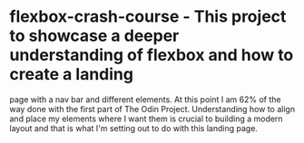 # flexbox-crash-course - This project to showcase a deeper understanding of flexbox and how to create a landing
page with a nav bar and different elements. At this point I am 62% of the way done with the first part of The Odin
Project. Understanding how to align and place my elements where I want them is crucial to building a modern layout 
and that is what I'm setting out to do with this landing page. 
